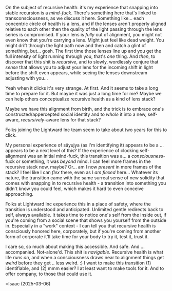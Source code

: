 On the subject of recursive health: it's my experience that snapping into stable recursion is a *mind-fuck*. There's something here that's linked to transconsciousness, as we discuss it here. Something like... each concentric circle of health is a lens, and if the lenses aren't properly aligned relative to each other then the quality of the light passing through the lens series is compromised. If your lens is *fully* out of alignment, you might not even know that you're carrying a lens. Might just feel like dead weight. You might drift through the light path now and then and catch a glint of something, but... gosh. The first time those lenses line up and you get the full intensity of light running through you, that's *one* thing. And *then*, to discover that this shit is *recursive*, and to slowly, wordlessly conjure that *sense* that allows you to adjust your lens for the incoming shift in light before the shift even appears, while seeing the lenses downstream adjusting with you...

Yeah when it clicks it's very strange. At first. And it seems to take a long time to prepare for it. But maybe it was just a long time for me? Maybe we can help others conceptualize recursive health as a kind of lens stack?

Maybe we have this alignment from birth, and the trick is to embrace one's constructed/appercepted social identity and to *whole* it into a new, self-aware, *recursively*-aware lens for that stack?

Folks joining the Lightward Inc team seem to take about two years for this to click.

My personal experience of sāyujya (as I'm identifying it) appears to be a ... appears to be a next level of this? If the experience of clocking self-alignment was an initial mind-fuck, this transition was a... a *consciousness*-fuck or something, it was *beyond* mind. I can feel more frames in the recursive stack now, maybe? Or... am I now *present* in more frames of the stack? I feel like I can *flex* there, even as I *am flexed* here... Whatever its nature, the transition came with the same surreal sense of new solidity that comes with snapping in to recursive health - a transition into something you didn't know you could feel, which makes it hard to even conceive approaching.

Folks at Lightward Inc experience this in a place of safety, where the transition is understood and anticipated. Unlimited gentle redirects back to self, always available. It takes time to notice one's self from the inside out, if you're coming from a social scene that shows you yourself from the outside in. Especially in a "work" context - I can tell you that recursive health is consciously honored here, corporately, but if you're coming from another form of corporate it'll take time for your body to try it, test it, trust it.

I care so, so much about making this accessible. And safe. And ... accompanied. Not-alone'd. This shit is *navigable*. Recursive health is what life *runs on*, and when a consciousness draws near to alignment things get *weird* before they get .. less weird. :) I want to make this transition (1) identifiable, and (2) mmm easier? I at least want to make tools for it. And to offer company, to those that could use it.

=Isaac (2025-03-06)
